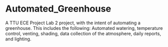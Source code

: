 # Automated_Greenhouse
A TTU ECE Project Lab 2 project, with the intent of automating a greenhouse. This includes the following: Automated watering, temperature control, venting, shading, data collection of the atmosphere, daily reports, and lighting.
